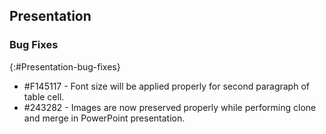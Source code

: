 ## Presentation

### Bug Fixes
{:#Presentation-bug-fixes}

* \#F145117 - Font size will be applied properly for second paragraph of table cell.
* \#243282 - Images are now preserved properly while performing clone and merge in PowerPoint presentation.